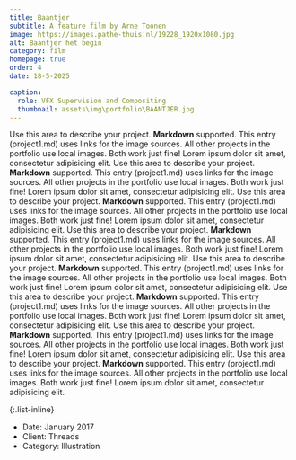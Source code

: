 ```yaml
---
title: Baantjer
subtitle: A feature film by Arne Toonen
image: https://images.pathe-thuis.nl/19228_1920x1080.jpg
alt: Baantjer het begin
category: film
homepage: true
order: 4
date: 18-5-2025

caption:
  role: VFX Supervision and Compositing
  thumbnail: assets\img\portfolio\BAANTJER.jpg
---
```


Use this area to describe your project. **Markdown** supported. This entry (project1.md) uses links for the image sources. All other projects in the portfolio use local images. Both work just fine! Lorem ipsum dolor sit amet, consectetur adipisicing elit.
Use this area to describe your project. **Markdown** supported. This entry (project1.md) uses links for the image sources. All other projects in the portfolio use local images. Both work just fine! Lorem ipsum dolor sit amet, consectetur adipisicing elit.
Use this area to describe your project. **Markdown** supported. This entry (project1.md) uses links for the image sources. All other projects in the portfolio use local images. Both work just fine! Lorem ipsum dolor sit amet, consectetur adipisicing elit.
Use this area to describe your project. **Markdown** supported. This entry (project1.md) uses links for the image sources. All other projects in the portfolio use local images. Both work just fine! Lorem ipsum dolor sit amet, consectetur adipisicing elit.
Use this area to describe your project. **Markdown** supported. This entry (project1.md) uses links for the image sources. All other projects in the portfolio use local images. Both work just fine! Lorem ipsum dolor sit amet, consectetur adipisicing elit.
Use this area to describe your project. **Markdown** supported. This entry (project1.md) uses links for the image sources. All other projects in the portfolio use local images. Both work just fine! Lorem ipsum dolor sit amet, consectetur adipisicing elit.
Use this area to describe your project. **Markdown** supported. This entry (project1.md) uses links for the image sources. All other projects in the portfolio use local images. Both work just fine! Lorem ipsum dolor sit amet, consectetur adipisicing elit.
Use this area to describe your project. **Markdown** supported. This entry (project1.md) uses links for the image sources. All other projects in the portfolio use local images. Both work just fine! Lorem ipsum dolor sit amet, consectetur adipisicing elit.

{:.list-inline}

- Date: January 2017
- Client: Threads
- Category: Illustration
